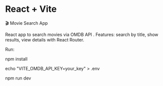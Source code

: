 # React + Vite
🎬 Movie Search App

React app to search movies via OMDB API
.
Features: search by title, show results, view details with React Router.

Run:

npm install

echo "VITE_OMDB_API_KEY=your_key" > .env

npm run dev
